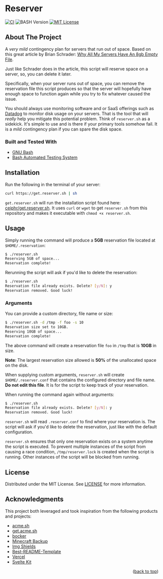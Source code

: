 <div id="top"></div>

# Reserver

<!-- TODO: Logo -->

[![CI][ci-shield]][ci-url]
![BASH Version][bash-version]
[![MIT License][license-shield]][license-url]

## About The Project

A _very mild_ contingency plan for servers that run out of space. Based on this great article by Brian Schrader: [Why All My Servers Have An 8gb Empty File](https://brianschrader.com/archive/why-all-my-servers-have-an-8gb-empty-file/).

Just like Schrader does in the article, this script will reserve space on a server, so, you can delete it later.

Specifically, when your server runs out of space, you can remove the reservation file this script produces so that the server will hopefully have enough space to function again while you try to fix whatever caused the issue.

You should always use monitoring software and or SaaS offerings such as [Datadog](https://www.datadoghq.com/) to monitor disk usage on your servers. That is the tool that will _really_ help you mitigate this potential problem. Think of `reserver.sh` as a sidekick. It's simple to use and is there if your primary tools somehow fail. It is a _mild_ contingency plan if you can spare the disk space.

### Built and Tested With

-   [GNU Bash](https://www.gnu.org/software/bash/)
-   [Bash Automated Testing System](https://github.com/bats-core/bats-core)

## Installation

Run the following in the terminal of your server:

```sh
curl https://get.reserver.sh | sh
```

`get.reserver.sh` will run the installation script found here: [ceiphr/get.reserver.sh](https://github.com/ceiphr/get.reserver.sh). It uses `curl` or `wget` to get `reserver.sh` from this repository and makes it executable with `chmod +x reserver.sh`.

## Usage

Simply running the command will produce a **5GB** reservation file located at `$HOME/.reservation`:

```sh
$ ./reserver.sh
Reserving 5GB of space...
Reservation complete!
```

Rerunning the script will ask if you'd like to delete the reservation:

```sh
$ ./reserver.sh
Reservation file already exists. Delete? [y/N]: y
Reservation removed. Good luck!
```

### Arguments

You can provide a custom directory, file name or size:

```sh
$ ./reserver.sh -d /tmp -f foo -s 10
Reservation size set to 10GB.
Reserving 10GB of space...
Reservation complete!
```

The above command will create a reservation file `foo` in `/tmp` that is **10GB** in size.

**Note**: The largest reservation size allowed is **50%** of the unallocated space on the disk.

When supplying custom arguments, `reserver.sh` will create `$HOME/.reserver.conf` that contains the configured directory and file name. **Do not edit this file**. It is for the script to keep track of your reservation.

When running the command again without arguments:

```sh
$ ./reserver.sh
Reservation file already exists. Delete? [y/N]: y
Reservation removed. Good luck!
```

`reserver.sh` will read `.reserver.conf` to find where your reservation is. The script will ask if you'd like to delete the reservation, just like with the default configuration.

`reserver.sh` ensures that only one reservation exists on a system anytime the script is executed. To prevent multiple instances of the script from causing a race condition, `/tmp/reserver.lock` is created when the script is running. Other instances of the script will be blocked from running.

## License

Distributed under the MIT License. See [LICENSE](https://github.com/ceiphr/reserver/blob/main/LICENSE) for more information.

## Acknowledgments

This project both leveraged and took inspiration from the following products and projects:

-   [acme.sh](https://github.com/acmesh-official/acme.sh)
-   [get.acme.sh](https://github.com/acmesh-official/get.acme.sh)
-   [bocker](https://github.com/p8952/bocker)
-   [Minecraft Backup](https://github.com/nicolaschan/minecraft-backup)
-   [Img Shields](https://shields.io)
-   [Best-README-Template](https://github.com/othneildrew/Best-README-Template/blob/master/README.md)
-   [Vercel](https://vercel.com)
-   [Svelte Kit](https://kit.svelte.dev/)

<p align="right">(<a href="#top">back to top</a>)</p>

[bash-version]: https://img.shields.io/badge/Bash-v4.4%5E-green?&logo=gnubash&logoColor=white
[ci-shield]: https://img.shields.io/github/workflow/status/ceiphr/reserver/CI?color=green&logo=github
[ci-url]: https://github.com/ceiphr/reserver/actions/workflows/main.yml
[license-shield]: https://img.shields.io/github/license/ceiphr/reserver
[license-url]: https://github.com/othneildrew/Best-README-Template/blob/master/LICENSE.txt
